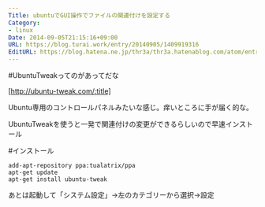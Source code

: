 ```yaml
---
Title: ubuntuでGUI操作でファイルの関連付けを設定する
Category:
- linux
Date: 2014-09-05T21:15:16+09:00
URL: https://blog.turai.work/entry/20140905/1409919316
EditURL: https://blog.hatena.ne.jp/thr3a/thr3a.hatenablog.com/atom/entry/12921228815732088850
---
```


#UbuntuTweakってのがあってだな

[http://ubuntu-tweak.com/:title]

Ubuntu専用のコントロールパネルみたいな感じ。痒いところに手が届く的な。

UbuntuTweakを使うと一発で関連付けの変更ができるらしいので早速インストール

#インストール
```
add-apt-repository ppa:tualatrix/ppa
apt-get update
apt-get install ubuntu-tweak
```
あとは起動して「システム設定」→左のカテゴリーから選択→設定

